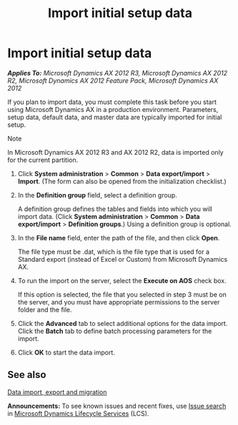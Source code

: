 ﻿---
title: Import initial setup data
TOCTitle: Import initial setup data
ms:assetid: 943f1a1b-c8f6-4034-a3f6-c9b1988bd6c4
ms:mtpsurl: https://technet.microsoft.com/en-us/library/Aa548605(v=AX.60)
ms:contentKeyID: 35132769
ms.date: 04/18/2014
mtps_version: v=AX.60
---

# Import initial setup data 


_**Applies To:** Microsoft Dynamics AX 2012 R3, Microsoft Dynamics AX 2012 R2, Microsoft Dynamics AX 2012 Feature Pack, Microsoft Dynamics AX 2012_

If you plan to import data, you must complete this task before you start using Microsoft Dynamics AX in a production environment. Parameters, setup data, default data, and master data are typically imported for initial setup.


> [!NOTE]
> <P>In Microsoft Dynamics AX 2012 R3 and AX 2012 R2, data is imported only for the current partition.</P>



1.  Click **System administration** \> **Common** \> **Data export/import** \> **Import**. (The form can also be opened from the initialization checklist.)

2.  In the **Definition group** field, select a definition group.
    
    A definition group defines the tables and fields into which you will import data. (Click **System administration** \> **Common** \> **Data export/import** \> **Definition groups**.) Using a definition group is optional.

3.  In the **File name** field, enter the path of the file, and then click **Open**.
    
    The file type must be .dat, which is the file type that is used for a Standard export (instead of Excel or Custom) from Microsoft Dynamics AX.

4.  To run the import on the server, select the **Execute on AOS** check box.
    
    If this option is selected, the file that you selected in step 3 must be on the server, and you must have appropriate permissions to the server folder and the file.

5.  Click the **Advanced** tab to select additional options for the data import. Click the **Batch** tab to define batch processing parameters for the import.

6.  Click **OK** to start the data import.

## See also

[Data import, export and migration](data-import-export-and-migration.md)

  
**Announcements:** To see known issues and recent fixes, use [Issue search](http://go.microsoft.com/fwlink/?linkid=389258) in [Microsoft Dynamics Lifecycle Services](http://go.microsoft.com/fwlink/?linkid=306505) (LCS).

